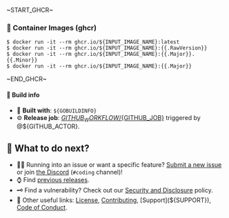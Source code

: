 ~START_GHCR~
### :whale: Container Images (ghcr)

```console
$ docker run -it --rm ghcr.io/${INPUT_IMAGE_NAME}:latest
$ docker run -it --rm ghcr.io/${INPUT_IMAGE_NAME}:{{.RawVersion}}
$ docker run -it --rm ghcr.io/${INPUT_IMAGE_NAME}:{{.Major}}.{{.Minor}}
$ docker run -it --rm ghcr.io/${INPUT_IMAGE_NAME}:{{.Major}}
```
~END_GHCR~

#### :test_tube: Build info

   * :muscle: **Built with**: `${GOBUILDINFO}`
   * :gear: **Release job**: [${GITHUB_WORKFLOW}/${GITHUB_JOB}](https://github.com/lrstanley/liam.sh/actions/runs/${GITHUB_RUN_ID}) triggered by @${GITHUB_ACTOR}.

## :speech_balloon: What to do next?

   * :raising_hand_man: Running into an issue or want a specific feature? [Submit a new issue](https://github.com/${GITHUB_REPOSITORY}/issues/new) or join [the Discord](https://liam.sh/chat) (`#coding` channel)!
   * :watch: Find [previous releases](https://github.com/${GITHUB_REPOSITORY}/releases).
   * :old_key: Find a vulnerability? Check out our [Security and Disclosure](https://github.com/${GITHUB_REPOSITORY}/security/policy) policy.
   * :link: Other useful links: [License](https://github.com/${GITHUB_REPOSITORY}/blob/master/LICENSE), [Contributing](${CONTRIBUTING}), [Support](${SUPPORT}), [Code of Conduct](https://github.com/lrstanley/.github/blob/master/CODE_OF_CONDUCT.md).
